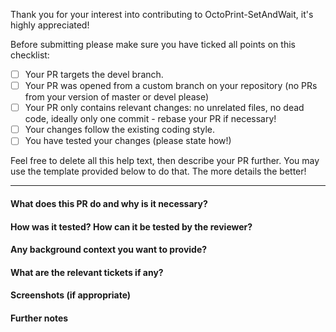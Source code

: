 Thank you for your interest into contributing to OctoPrint-SetAndWait, it's highly appreciated!

Before submitting please make sure you have ticked all points on this checklist:

  * [ ] Your PR targets the devel branch.
  * [ ] Your PR was opened from a custom branch on your repository (no PRs from your version of master or devel please)
  * [ ] Your PR only contains relevant changes: no unrelated files, no dead code, ideally only one commit - rebase your PR if necessary!
  * [ ] Your changes follow the existing coding style.
  * [ ] You have tested your changes (please state how!)

Feel free to delete all this help text, then describe your PR further. You may use the template provided below to do that. The more details the better!

---

#### What does this PR do and why is it necessary?

#### How was it tested? How can it be tested by the reviewer?

#### Any background context you want to provide?

#### What are the relevant tickets if any?

#### Screenshots (if appropriate)

#### Further notes

